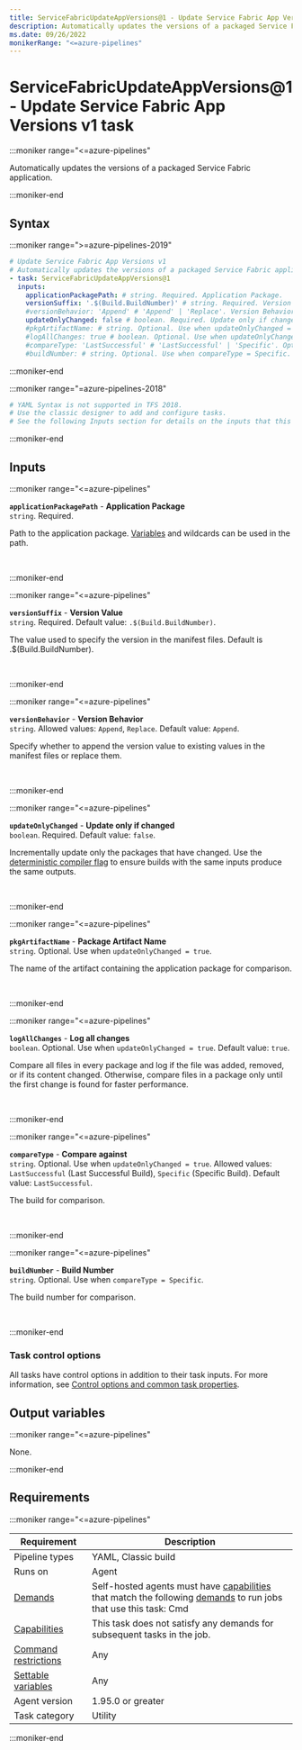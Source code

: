 ```yaml
---
title: ServiceFabricUpdateAppVersions@1 - Update Service Fabric App Versions v1 task
description: Automatically updates the versions of a packaged Service Fabric application.
ms.date: 09/26/2022
monikerRange: "<=azure-pipelines"
---
```


# ServiceFabricUpdateAppVersions@1 - Update Service Fabric App Versions v1 task

<!-- :::description::: -->
:::moniker range="<=azure-pipelines"

<!-- :::editable-content name="description"::: -->
Automatically updates the versions of a packaged Service Fabric application.
<!-- :::editable-content-end::: -->

:::moniker-end
<!-- :::description-end::: -->

<!-- :::syntax::: -->
## Syntax

:::moniker range=">=azure-pipelines-2019"

```yaml
# Update Service Fabric App Versions v1
# Automatically updates the versions of a packaged Service Fabric application.
- task: ServiceFabricUpdateAppVersions@1
  inputs:
    applicationPackagePath: # string. Required. Application Package. 
    versionSuffix: '.$(Build.BuildNumber)' # string. Required. Version Value. Default: .$(Build.BuildNumber).
    #versionBehavior: 'Append' # 'Append' | 'Replace'. Version Behavior. Default: Append.
    updateOnlyChanged: false # boolean. Required. Update only if changed. Default: false.
    #pkgArtifactName: # string. Optional. Use when updateOnlyChanged = true. Package Artifact Name. 
    #logAllChanges: true # boolean. Optional. Use when updateOnlyChanged = true. Log all changes. Default: true.
    #compareType: 'LastSuccessful' # 'LastSuccessful' | 'Specific'. Optional. Use when updateOnlyChanged = true. Compare against. Default: LastSuccessful.
    #buildNumber: # string. Optional. Use when compareType = Specific. Build Number.
```

:::moniker-end

:::moniker range="=azure-pipelines-2018"

```yaml
# YAML Syntax is not supported in TFS 2018.
# Use the classic designer to add and configure tasks.
# See the following Inputs section for details on the inputs that this task supports.
```

:::moniker-end
<!-- :::syntax-end::: -->

<!-- :::inputs::: -->
## Inputs

<!-- :::item name="applicationPackagePath"::: -->
:::moniker range="<=azure-pipelines"

**`applicationPackagePath`** - **Application Package**<br>
`string`. Required.<br>
<!-- :::editable-content name="helpMarkDown"::: -->
Path to the application package. [Variables](https://go.microsoft.com/fwlink/?LinkID=550988) and wildcards can be used in the path.
<!-- :::editable-content-end::: -->
<br>

:::moniker-end
<!-- :::item-end::: -->
<!-- :::item name="versionSuffix"::: -->
:::moniker range="<=azure-pipelines"

**`versionSuffix`** - **Version Value**<br>
`string`. Required. Default value: `.$(Build.BuildNumber)`.<br>
<!-- :::editable-content name="helpMarkDown"::: -->
The value used to specify the version in the manifest files. Default is .$(Build.BuildNumber).
<!-- :::editable-content-end::: -->
<br>

:::moniker-end
<!-- :::item-end::: -->
<!-- :::item name="versionBehavior"::: -->
:::moniker range="<=azure-pipelines"

**`versionBehavior`** - **Version Behavior**<br>
`string`. Allowed values: `Append`, `Replace`. Default value: `Append`.<br>
<!-- :::editable-content name="helpMarkDown"::: -->
Specify whether to append the version value to existing values in the manifest files or replace them.
<!-- :::editable-content-end::: -->
<br>

:::moniker-end
<!-- :::item-end::: -->
<!-- :::item name="updateOnlyChanged"::: -->
:::moniker range="<=azure-pipelines"

**`updateOnlyChanged`** - **Update only if changed**<br>
`boolean`. Required. Default value: `false`.<br>
<!-- :::editable-content name="helpMarkDown"::: -->
Incrementally update only the packages that have changed. Use the [deterministic compiler flag](https://go.microsoft.com/fwlink/?LinkId=808668) to ensure builds with the same inputs produce the same outputs.
<!-- :::editable-content-end::: -->
<br>

:::moniker-end
<!-- :::item-end::: -->
<!-- :::item name="pkgArtifactName"::: -->
:::moniker range="<=azure-pipelines"

**`pkgArtifactName`** - **Package Artifact Name**<br>
`string`. Optional. Use when `updateOnlyChanged = true`.<br>
<!-- :::editable-content name="helpMarkDown"::: -->
The name of the artifact containing the application package for comparison.
<!-- :::editable-content-end::: -->
<br>

:::moniker-end
<!-- :::item-end::: -->
<!-- :::item name="logAllChanges"::: -->
:::moniker range="<=azure-pipelines"

**`logAllChanges`** - **Log all changes**<br>
`boolean`. Optional. Use when `updateOnlyChanged = true`. Default value: `true`.<br>
<!-- :::editable-content name="helpMarkDown"::: -->
Compare all files in every package and log if the file was added, removed, or if its content changed. Otherwise, compare files in a package only until the first change is found for faster performance.
<!-- :::editable-content-end::: -->
<br>

:::moniker-end
<!-- :::item-end::: -->
<!-- :::item name="compareType"::: -->
:::moniker range="<=azure-pipelines"

**`compareType`** - **Compare against**<br>
`string`. Optional. Use when `updateOnlyChanged = true`. Allowed values: `LastSuccessful` (Last Successful Build), `Specific` (Specific Build). Default value: `LastSuccessful`.<br>
<!-- :::editable-content name="helpMarkDown"::: -->
The build for comparison.
<!-- :::editable-content-end::: -->
<br>

:::moniker-end
<!-- :::item-end::: -->
<!-- :::item name="buildNumber"::: -->
:::moniker range="<=azure-pipelines"

**`buildNumber`** - **Build Number**<br>
`string`. Optional. Use when `compareType = Specific`.<br>
<!-- :::editable-content name="helpMarkDown"::: -->
The build number for comparison.
<!-- :::editable-content-end::: -->
<br>

:::moniker-end
<!-- :::item-end::: -->

### Task control options

All tasks have control options in addition to their task inputs. For more information, see [Control options and common task properties](/azure/devops/pipelines/yaml-schema/steps-task#common-task-properties).
<!-- :::inputs-end::: -->

<!-- :::outputVariables::: -->
## Output variables

:::moniker range="<=azure-pipelines"

None.

:::moniker-end
<!-- :::outputVariables-end::: -->

<!-- :::remarks::: -->
<!-- :::editable-content name="remarks"::: -->
<!-- :::editable-content-end::: -->
<!-- :::remarks-end::: -->

<!-- :::examples::: -->
<!-- :::editable-content name="examples"::: -->
<!-- :::editable-content-end::: -->
<!-- :::examples-end::: -->

<!-- :::properties::: -->
## Requirements

:::moniker range="<=azure-pipelines"

| Requirement | Description |
|-------------|-------------|
| Pipeline types | YAML, Classic build |
| Runs on | Agent |
| [Demands](/azure/devops/pipelines/process/demands) | Self-hosted agents must have [capabilities](/azure/devops/pipelines/agents/agents#capabilities) that match the following [demands](/azure/devops/pipelines/process/demands) to run jobs that use this task: Cmd |
| [Capabilities](/azure/devops/pipelines/agents/agents#capabilities) | This task does not satisfy any demands for subsequent tasks in the job. |
| [Command restrictions](/azure/devops/pipelines/security/templates#agent-logging-command-restrictions) | Any |
| [Settable variables](/azure/devops/pipelines/security/templates#agent-logging-command-restrictions) | Any |
| Agent version |  1.95.0 or greater |
| Task category | Utility |

:::moniker-end
<!-- :::properties-end::: -->

<!-- :::see-also::: -->
<!-- :::editable-content name="seeAlso"::: -->
<!-- :::editable-content-end::: -->
<!-- :::see-also-end::: -->